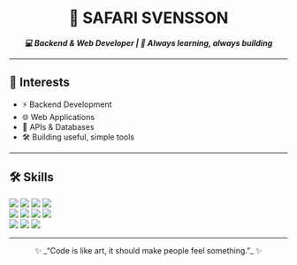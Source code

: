 <h1 align="center">🐾 SAFARI SVENSSON</h1>  
<p align="center">
  <b><i>💻 Backend & Web Developer | 🚀 Always learning, always building</i></b>
</p>

---

## 🎯 Interests  
- ⚡ Backend Development  
- 🌐 Web Applications  
- 🔗 APIs & Databases  
- 🛠️ Building useful, simple tools  

---

## 🛠️ Skills  

<p align="left">
  <img src="https://img.shields.io/badge/Code-JavaScript-yellow?style=for-the-badge&logo=javascript" />
  <img src="https://img.shields.io/badge/Code-TypeScript-blue?style=for-the-badge&logo=typescript" />
  <img src="https://img.shields.io/badge/Code-Python-green?style=for-the-badge&logo=python" />
  <img src="https://img.shields.io/badge/Code-Java-red?style=for-the-badge&logo=java" />
  <br/>
  <img src="https://img.shields.io/badge/Backend-Node.js-brightgreen?style=for-the-badge&logo=node.js" />
  <img src="https://img.shields.io/badge/Backend-Express-lightgrey?style=for-the-badge&logo=express" />
  <img src="https://img.shields.io/badge/DB-PostgreSQL-blue?style=for-the-badge&logo=postgresql" />
  <img src="https://img.shields.io/badge/DB-MySQL-005C84?style=for-the-badge&logo=mysql" />
  <br/>
  <img src="https://img.shields.io/badge/Frontend-React-61DAFB?style=for-the-badge&logo=react" />
  <img src="https://img.shields.io/badge/Frontend-HTML-orange?style=for-the-badge&logo=html5" />
  <img src="https://img.shields.io/badge/Frontend-CSS-blue?style=for-the-badge&logo=css3" />
</p>

---

<p align="center">✨ _“Code is like art, it should make people feel something.”_ ✨</p>
